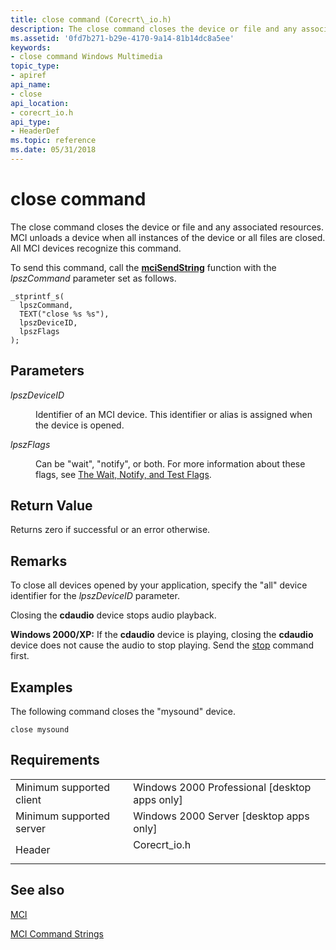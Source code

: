 ```yaml
---
title: close command (Corecrt\_io.h)
description: The close command closes the device or file and any associated resources. MCI unloads a device when all instances of the device or all files are closed. All MCI devices recognize this command.
ms.assetid: '0fd7b271-b29e-4170-9a14-81b14dc8a5ee'
keywords:
- close command Windows Multimedia
topic_type:
- apiref
api_name:
- close
api_location:
- corecrt_io.h
api_type:
- HeaderDef
ms.topic: reference
ms.date: 05/31/2018
---
```


# close command

The close command closes the device or file and any associated resources. MCI unloads a device when all instances of the device or all files are closed. All MCI devices recognize this command.

To send this command, call the [**mciSendString**](/previous-versions//dd757161(v=vs.85)) function with the *lpszCommand* parameter set as follows.

``` syntax
_stprintf_s(
  lpszCommand, 
  TEXT("close %s %s"), 
  lpszDeviceID, 
  lpszFlags
); 
```

## Parameters

<dl> <dt>

<span id="lpszDeviceID"></span><span id="lpszdeviceid"></span><span id="LPSZDEVICEID"></span>*lpszDeviceID*
</dt> <dd>

Identifier of an MCI device. This identifier or alias is assigned when the device is opened.

</dd> <dt>

<span id="lpszFlags"></span><span id="lpszflags"></span><span id="LPSZFLAGS"></span>*lpszFlags*
</dt> <dd>

Can be "wait", "notify", or both. For more information about these flags, see [The Wait, Notify, and Test Flags](the-wait-notify-and-test-flags.md).

</dd> </dl>

## Return Value

Returns zero if successful or an error otherwise.

## Remarks

To close all devices opened by your application, specify the "all" device identifier for the *lpszDeviceID* parameter.

Closing the **cdaudio** device stops audio playback.

**Windows 2000/XP:** If the **cdaudio** device is playing, closing the **cdaudio** device does not cause the audio to stop playing. Send the [stop](stop.md) command first.

## Examples

The following command closes the "mysound" device.

``` syntax
close mysound
```

## Requirements



|                                     |                                                                                          |
|-------------------------------------|------------------------------------------------------------------------------------------|
| Minimum supported client<br/> | Windows 2000 Professional \[desktop apps only\]<br/>                               |
| Minimum supported server<br/> | Windows 2000 Server \[desktop apps only\]<br/>                                     |
| Header<br/>                   | <dl> <dt>Corecrt\_io.h</dt> </dl> |



## See also

<dl> <dt>

[MCI](mci.md)
</dt> <dt>

[MCI Command Strings](mci-command-strings.md)
</dt> </dl>

 


